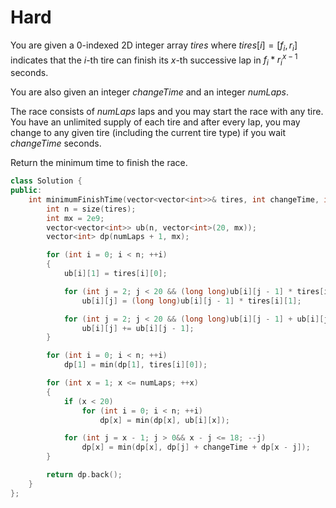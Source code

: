 # Hard

You are given a 0-indexed 2D integer array $tires$ where $tires[i] = [f_i, r_i]$ indicates that the $i$-th tire can finish its $x$-th successive lap in $f_i * r_i^{x-1}$ seconds.

You are also given an integer $changeTime$ and an integer $numLaps$.

The race consists of $numLaps$ laps and you may start the race with any tire. You have an unlimited supply of each tire and after every lap, you may change to any given tire (including the current tire type) if you wait $changeTime$ seconds.

Return the minimum time to finish the race.

```cpp
class Solution {
public:
    int minimumFinishTime(vector<vector<int>>& tires, int changeTime, int numLaps) {
        int n = size(tires);
        int mx = 2e9;
        vector<vector<int>> ub(n, vector<int>(20, mx));
        vector<int> dp(numLaps + 1, mx);

        for (int i = 0; i < n; ++i)
        {
            ub[i][1] = tires[i][0];

            for (int j = 2; j < 20 && (long long)ub[i][j - 1] * tires[i][1] < mx; ++j)
                ub[i][j] = (long long)ub[i][j - 1] * tires[i][1];

            for (int j = 2; j < 20 && (long long)ub[i][j - 1] + ub[i][j] < mx; ++j)
                ub[i][j] += ub[i][j - 1];
        }

        for (int i = 0; i < n; ++i)
            dp[1] = min(dp[1], tires[i][0]);

        for (int x = 1; x <= numLaps; ++x)
        {
            if (x < 20)
                for (int i = 0; i < n; ++i)
                    dp[x] = min(dp[x], ub[i][x]);

            for (int j = x - 1; j > 0&& x - j <= 18; --j)
                dp[x] = min(dp[x], dp[j] + changeTime + dp[x - j]);
        }

        return dp.back();
    }
};
```
